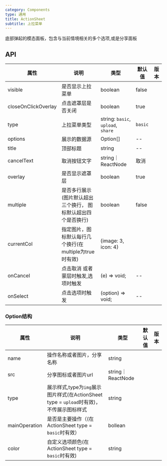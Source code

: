 ```yaml
---
category: Components
type: 通用
title: ActionSheet
subtitle: 上拉菜单
---
```



底部弹起的模态面板，包含与当前情境相关的多个选项,或是分享面板

## API
| 属性 | 说明 | 类型 | 默认值 | 版本 |
| --- | --- | --- | --- | --- |
|visible|是否显示上拉菜单|boolean|false|  |
|closeOnClickOverlay|点击遮罩层是否关闭|boolean|true|  |
|type|上拉菜单类型|string: `basic`, `upload`, `share` |`basic`|  |
|options|展示的数据源|Option[]| --|  |
|title|顶部标题|string | --|  |
|cancelText|取消按钮文字|string｜ReactNode | 取消|  |
|overlay|是否显示遮罩层|boolean | true|  |
|multiple|是否多行展示(图片默认超出三个换行， 图标默认超出四个是否换行)|boolean|false|  |
|currentCol|指定图片，图标默认每行几个换行(在multiple为true时有效)|{image: 3, icon: 4}|  |  |
|onCancel|点击取消 或者蒙层时触发,选项时触发|(e) => void;|--|  |
|onSelect|点击选项时触发|(option) => void;|--|  |


### Option结构

| 属性 | 说明 | 类型 | 默认值 | 版本 |
| --- | --- | --- | --- | --- |
|name|操作名称或者图片，分享名称|string|  |  |
|src|分享图标或者图片url|string｜ReactNode|  |  |
|type|展示样式,type为`img`展示图片样式(在ActionSheet type = `upload`时有效)，不传展示图标样式|string|  |  |
|mainOperation|是否是主要操作（(在ActionSheet type = `basic`时有效）|bollean|  |  |
|color|自定义选项颜色(在ActionSheet type = `basic`时有效)|string|  |  |
